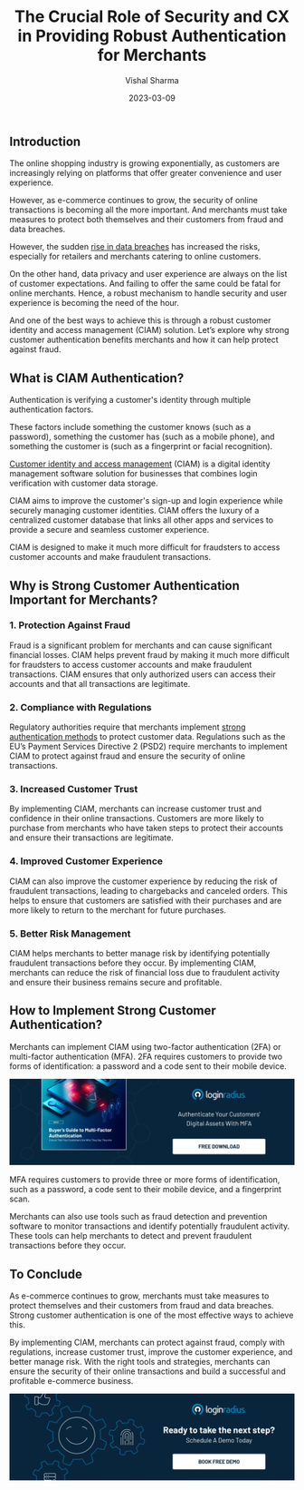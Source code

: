 ﻿---
title: "The Crucial Role of Security and CX in Providing Robust Authentication for Merchants"
date: "2023-03-09"
coverImage: "robust-authntcation.webp"
tags: ["online shopping","data security","cx"]
author: "Vishal Sharma"
description: "Customers expect great experiences backed with robust security while interacting with a brand online. Hence, businesses must cater to them with the appropriate services by leveraging a robust authentication mechanism. Let’s have a look at some of the authentication benefits for merchants."
metadescription: "Robust authentication is undoubtedly the foundation of a reliable platform. Learn how robust authentication through CIAM benefits online merchants."
metatitle: "Driving Merchant Growth and CX through Robust Authentication."

---
## Introduction

The online shopping industry is growing exponentially, as customers are increasingly relying on platforms that offer greater convenience and user experience. 

However, as e-commerce continues to grow, the security of online transactions is becoming all the more important. And merchants must take measures to protect both themselves and their customers from fraud and data breaches. 

However, the sudden [rise in data breaches](https://blog.loginradius.com/identity/how-to-handle-data-breaches/) has increased the risks, especially for retailers and merchants catering to online customers. 

On the other hand, data privacy and user experience are always on the list of customer expectations. And failing to offer the same could be fatal for online merchants. Hence, a robust mechanism to handle security and user experience is becoming the need of the hour. 

And one of the best ways to achieve this is through a robust customer identity and access management (CIAM) solution. Let’s explore why strong customer authentication benefits merchants and how it can help protect against fraud.


## What is CIAM Authentication?

Authentication is verifying a customer's identity through multiple authentication factors. 

These factors include something the customer knows (such as a password), something the customer has (such as a mobile phone), and something the customer is (such as a fingerprint or facial recognition). 

[Customer identity and access management](https://www.loginradius.com/blog/identity/customer-identity-and-access-management/) (CIAM) is a digital identity management software solution for businesses that combines login verification with customer data storage. 

CIAM aims to improve the customer's sign-up and login experience while securely managing customer identities. CIAM offers the luxury of a centralized customer database that links all other apps and services to provide a secure and seamless customer experience.

CIAM is designed to make it much more difficult for fraudsters to access customer accounts and make fraudulent transactions. 


## Why is Strong Customer Authentication Important for Merchants?

### 1. Protection Against Fraud

Fraud is a significant problem for merchants and can cause significant financial losses. CIAM helps prevent fraud by making it much more difficult for fraudsters to access customer accounts and make fraudulent transactions. CIAM ensures that only authorized users can access their accounts and that all transactions are legitimate.

### 2. Compliance with Regulations

Regulatory authorities require that merchants implement [strong authentication methods](https://www.loginradius.com/authentication/) to protect customer data. Regulations such as the EU’s Payment Services Directive 2 (PSD2) require merchants to implement CIAM to protect against fraud and ensure the security of online transactions.

### 3. Increased Customer Trust

By implementing CIAM, merchants can increase customer trust and confidence in their online transactions. Customers are more likely to purchase from merchants who have taken steps to protect their accounts and ensure their transactions are legitimate. 

### 4. Improved Customer Experience

CIAM can also improve the customer experience by reducing the risk of fraudulent transactions, leading to chargebacks and canceled orders. This helps to ensure that customers are satisfied with their purchases and are more likely to return to the merchant for future purchases.

### 5. Better Risk Management

CIAM helps merchants to better manage risk by identifying potentially fraudulent transactions before they occur. By implementing CIAM, merchants can reduce the risk of financial loss due to fraudulent activity and ensure their business remains secure and profitable.

## How to Implement Strong Customer Authentication?

Merchants can implement CIAM using two-factor authentication (2FA) or multi-factor authentication (MFA). 2FA requires customers to provide two forms of identification: a password and a code sent to their mobile device. 

[![EB-GD-to-MFA-EB](EB-GD-to-MFA.webp)](https://www.loginradius.com/resource/ebook/buyers-guide-to-multi-factor-authentication/)

MFA requires customers to provide three or more forms of identification, such as a password, a code sent to their mobile device, and a fingerprint scan.

Merchants can also use tools such as fraud detection and prevention software to monitor transactions and identify potentially fraudulent activity. These tools can help merchants to detect and prevent fraudulent transactions before they occur.


## To Conclude

As e-commerce continues to grow, merchants must take measures to protect themselves and their customers from fraud and data breaches. Strong customer authentication is one of the most effective ways to achieve this.

By implementing CIAM, merchants can protect against fraud, comply with regulations, increase customer trust, improve the customer experience, and better manage risk. With the right tools and strategies, merchants can ensure the security of their online transactions and build a successful and profitable e-commerce business.

[![Book-a-demo](../../assets/book-a-demo-loginradius.webp)](https://www.loginradius.com/contact-us?utm_source=blog&utm_medium=web&utm_campaign=driving-merchant-growth-robust-authentication)
